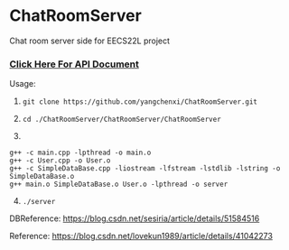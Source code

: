 # ChatRoomServer
Chat room server side for EECS22L project
### **[Click Here For API Document](./ChatRoomServer/API.md)**
Usage:

1. `git clone https://github.com/yangchenxi/ChatRoomServer.git`

2. `cd ./ChatRoomServer/ChatRoomServer/ChatRoomServer`

3. 
```
g++ -c main.cpp -lpthread -o main.o
g++ -c User.cpp -o User.o
g++ -c SimpleDataBase.cpp -liostream -lfstream -lstdlib -lstring -o SimpleDataBase.o
g++ main.o SimpleDataBase.o User.o -lpthread -o server
```

4. `./server`


DBReference: https://blog.csdn.net/sesiria/article/details/51584516

Reference: https://blog.csdn.net/lovekun1989/article/details/41042273
